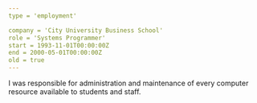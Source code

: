```yaml
---
type = 'employment'

company = 'City University Business School'
role = 'Systems Programmer'
start = 1993-11-01T00:00:00Z
end = 2000-05-01T00:00:00Z
old = true
---
```


I was responsible for administration and maintenance of every computer
resource available to students and staff.
